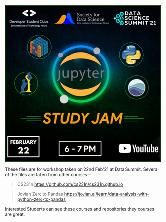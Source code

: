 ![Study Jam](https://github.com/kanak8278/Study-Jam-DSC/blob/main/Study%20Jam.jpeg)

These files are for workshop taken on 22nd Feb'21 at Data Summit.
Several of the files are taken from other courses--
>CS231n https://github.com/cs231n/cs231n.github.io

>Jovian Zero to Pandas https://jovian.ai/learn/data-analysis-with-python-zero-to-pandas

Interested Students can see these courses and repositories they courses are great.

